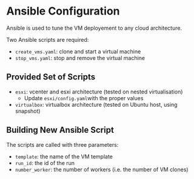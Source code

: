 # Ansible Configuration

Ansible is used to tune the VM deployement to any cloud architecture. 

Two Ansible scripts are required:
- `create_vms.yaml`:  clone and start a virtual machine 
- `stop_vms.yaml`: stop and remove the virtual machine

## Provided Set of Scripts

- `esxi`: vcenter and esxi architecture (tested on nested virtualisation)
    - Update `esxi/config.yaml`with the proper values
- `virtualbox`: virtualbox architecture (tested on Ubuntu host, using snapshot)

## Building New Ansible Script

The scripts are called with three parameters:
- `template`: the name of the VM template
- `run_id`: the id of the run
- `number_worker`: the number of workers (i.e. the number of VM clones)
